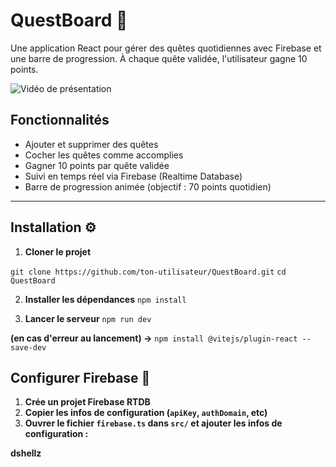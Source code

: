 # QuestBoard 🔅

Une application React pour gérer des quêtes quotidiennes avec Firebase et une barre de progression. À chaque quête validée, l'utilisateur gagne 10 points.

![Vidéo de présentation](QuestBoard/src/assets/presentation.gif)

## Fonctionnalités

- Ajouter et supprimer des quêtes
- Cocher les quêtes comme accomplies
- Gagner 10 points par quête validée
- Suivi en temps réel via Firebase (Realtime Database)
- Barre de progression animée (objectif : 70 points quotidien)

---

## Installation ⚙

1. **Cloner le projet**

`git clone https://github.com/ton-utilisateur/QuestBoard.git`
`cd QuestBoard`

2. **Installer les dépendances**
   `npm install`

3. **Lancer le serveur**
   `npm run dev`

**(en cas d'erreur au lancement) ->** `npm install @vitejs/plugin-react --save-dev`

## Configurer Firebase 📡

1. **Crée un projet Firebase RTDB**
2. **Copier les infos de configuration (`apiKey`, `authDomain`, etc)**
3. **Ouvrer le fichier `firebase.ts` dans `src/` et ajouter les infos de configuration :**

**dshellz**
